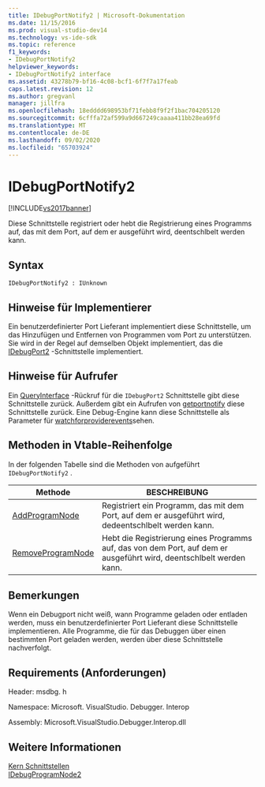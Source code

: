 ```yaml
---
title: IDebugPortNotify2 | Microsoft-Dokumentation
ms.date: 11/15/2016
ms.prod: visual-studio-dev14
ms.technology: vs-ide-sdk
ms.topic: reference
f1_keywords:
- IDebugPortNotify2
helpviewer_keywords:
- IDebugPortNotify2 interface
ms.assetid: 43278b79-bf16-4c08-bcf1-6f7f7a17feab
caps.latest.revision: 12
ms.author: gregvanl
manager: jillfra
ms.openlocfilehash: 18edddd698953bf71febb8f9f2f1bac704205120
ms.sourcegitcommit: 6cfffa72af599a9d667249caaaa411bb28ea69fd
ms.translationtype: MT
ms.contentlocale: de-DE
ms.lasthandoff: 09/02/2020
ms.locfileid: "65703924"
---
```

# <a name="idebugportnotify2"></a>IDebugPortNotify2
[!INCLUDE[vs2017banner](../../../includes/vs2017banner.md)]

Diese Schnittstelle registriert oder hebt die Registrierung eines Programms auf, das mit dem Port, auf dem er ausgeführt wird, deentschlbelt werden kann.  
  
## <a name="syntax"></a>Syntax  
  
```  
IDebugPortNotify2 : IUnknown  
```  
  
## <a name="notes-for-implementers"></a>Hinweise für Implementierer  
 Ein benutzerdefinierter Port Lieferant implementiert diese Schnittstelle, um das Hinzufügen und Entfernen von Programmen vom Port zu unterstützen. Sie wird in der Regel auf demselben Objekt implementiert, das die [IDebugPort2](../../../extensibility/debugger/reference/idebugport2.md) -Schnittstelle implementiert.  
  
## <a name="notes-for-callers"></a>Hinweise für Aufrufer  
 Ein [QueryInterface](https://msdn.microsoft.com/library/62fce95e-aafa-4187-b50b-e6611b74c3b3) -Rückruf für die `IDebugPort2` Schnittstelle gibt diese Schnittstelle zurück. Außerdem gibt ein Aufrufen von [getportnotify](../../../extensibility/debugger/reference/idebugdefaultport2-getportnotify.md) diese Schnittstelle zurück. Eine Debug-Engine kann diese Schnittstelle als Parameter für [watchforproviderevents](../../../extensibility/debugger/reference/idebugprogramprovider2-watchforproviderevents.md)sehen.  
  
## <a name="methods-in-vtable-order"></a>Methoden in Vtable-Reihenfolge  
 In der folgenden Tabelle sind die Methoden von aufgeführt `IDebugPortNotify2` .  
  
|Methode|BESCHREIBUNG|  
|------------|-----------------|  
|[AddProgramNode](../../../extensibility/debugger/reference/idebugportnotify2-addprogramnode.md)|Registriert ein Programm, das mit dem Port, auf dem er ausgeführt wird, dedeentschlbelt werden kann.|  
|[RemoveProgramNode](../../../extensibility/debugger/reference/idebugportnotify2-removeprogramnode.md)|Hebt die Registrierung eines Programms auf, das von dem Port, auf dem er ausgeführt wird, deentschlbelt werden kann.|  
  
## <a name="remarks"></a>Bemerkungen  
 Wenn ein Debugport nicht weiß, wann Programme geladen oder entladen werden, muss ein benutzerdefinierter Port Lieferant diese Schnittstelle implementieren. Alle Programme, die für das Debuggen über einen bestimmten Port geladen werden, werden über diese Schnittstelle nachverfolgt.  
  
## <a name="requirements"></a>Requirements (Anforderungen)  
 Header: msdbg. h  
  
 Namespace: Microsoft. VisualStudio. Debugger. Interop  
  
 Assembly: Microsoft.VisualStudio.Debugger.Interop.dll  
  
## <a name="see-also"></a>Weitere Informationen  
 [Kern Schnittstellen](../../../extensibility/debugger/reference/core-interfaces.md)   
 [IDebugProgramNode2](../../../extensibility/debugger/reference/idebugprogramnode2.md)

